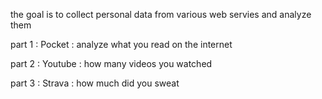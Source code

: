 the goal is to collect personal data from various web servies and analyze them

part 1 : Pocket : analyze what you read on the internet

part 2 : Youtube : how many videos you watched

part 3 : Strava : how much did you sweat


